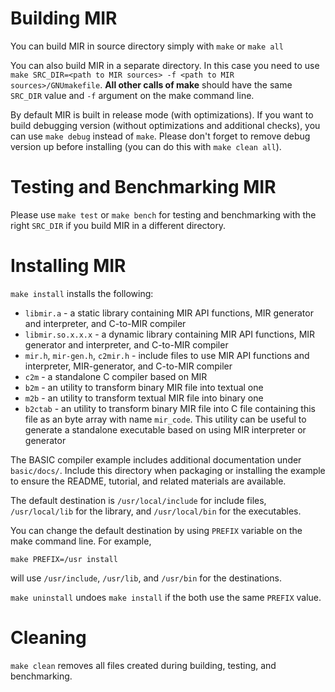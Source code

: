# Building MIR

You can build MIR in source directory simply with `make` or `make
all`

You can also build MIR in a separate directory.  In this case you
need to use `make SRC_DIR=<path to MIR sources> -f <path to MIR sources>/GNUmakefile`.
**All other calls of make** should have the
same `SRC_DIR` value and `-f` argument on the make command line.

 By default MIR is built in release mode (with optimizations).  If you
want to build debugging version (without optimizations and additional
checks), you can use `make debug` instead of `make`.  Please don't
forget to remove debug version up before installing (you can do this
with `make clean all`).

# Testing and Benchmarking MIR

 Please use `make test` or `make bench` for testing and benchmarking
with the right `SRC_DIR` if you build MIR in a different directory.

# Installing MIR
 
 `make install` installs the following:

  * `libmir.a` - a static library containing MIR API functions,
    MIR generator and interpreter, and C-to-MIR compiler
  * `libmir.so.x.x.x` - a dynamic library containing MIR API functions,
    MIR generator and interpreter, and C-to-MIR compiler
  * `mir.h`, `mir-gen.h`, `c2mir.h` - include files to use MIR API functions
    and interpreter, MIR-generator, and C-to-MIR compiler
  * `c2m` - a standalone C compiler based on MIR
  * `b2m` - an utility to transform binary MIR file into textual one
  * `m2b` - an utility to transform textual MIR file into binary one
  * `b2ctab` - an utility to transform binary MIR file into C file
    containing this file as an byte array with name `mir_code`.  This utility
    can be useful to generate a standalone executable based on using
    MIR interpreter or generator

The BASIC compiler example includes additional documentation under
`basic/docs/`. Include this directory when packaging or installing the example
to ensure the README, tutorial, and related materials are available.

  The default destination is `/usr/local/include` for include files,
`/usr/local/lib` for the library, and `/usr/local/bin` for the
executables.

  You can change the default destination by using `PREFIX` variable on the make command line.  For example,

```
make PREFIX=/usr install
```
  will use `/usr/include`, `/usr/lib`, and `/usr/bin` for the destinations.

  `make uninstall` undoes `make install` if the both use the same `PREFIX` value.


# Cleaning

  `make clean` removes all files created during building, testing, and
benchmarking.
